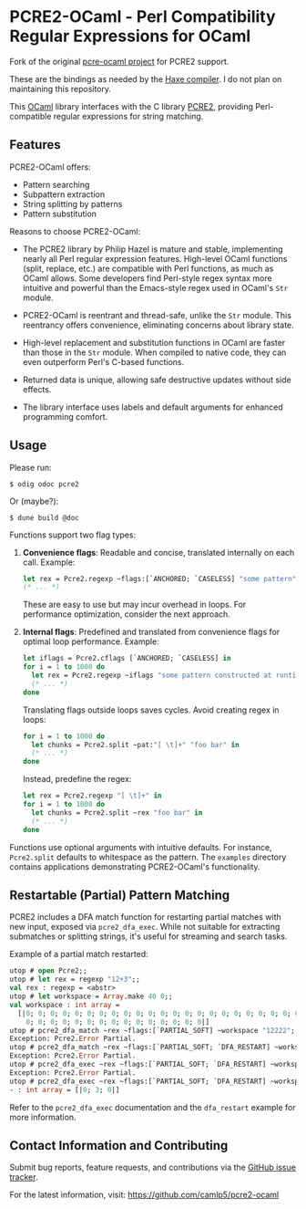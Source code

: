 # PCRE2-OCaml - Perl Compatibility Regular Expressions for OCaml

Fork of the original [pcre-ocaml project](https://github.com/mmottl/pcre-ocaml)
for PCRE2 support.

These are the bindings as needed by the [Haxe
compiler](https://github.com/HaxeFoundation/haxe). I do not plan on maintaining
this repository.

This [OCaml](http://www.ocaml.org) library interfaces with the C library
[PCRE2](http://www.pcre.org), providing Perl-compatible regular expressions
for string matching.

## Features

PCRE2-OCaml offers:

- Pattern searching
- Subpattern extraction
- String splitting by patterns
- Pattern substitution

Reasons to choose PCRE2-OCaml:

- The PCRE2 library by Philip Hazel is mature and stable, implementing nearly
  all Perl regular expression features. High-level OCaml functions (split,
  replace, etc.) are compatible with Perl functions, as much as OCaml allows.
  Some developers find Perl-style regex syntax more intuitive and powerful
  than the Emacs-style regex used in OCaml's `Str` module.

- PCRE2-OCaml is reentrant and thread-safe, unlike the `Str` module. This
  reentrancy offers convenience, eliminating concerns about library state.

- High-level replacement and substitution functions in OCaml are faster than
  those in the `Str` module. When compiled to native code, they can even
  outperform Perl's C-based functions.

- Returned data is unique, allowing safe destructive updates without side
  effects.

- The library interface uses labels and default arguments for enhanced
  programming comfort.

## Usage

Please run:

```
$ odig odoc pcre2
```

Or (maybe?):

```
$ dune build @doc
```

Functions support two flag types:

1. **Convenience flags**: Readable and concise, translated internally on each
   call. Example:

   ```ocaml
   let rex = Pcre2.regexp ~flags:[`ANCHORED; `CASELESS] "some pattern" in
   (* ... *)
   ```

   These are easy to use but may incur overhead in loops. For performance
   optimization, consider the next approach.

2. **Internal flags**: Predefined and translated from convenience flags for
   optimal loop performance. Example:

   ```ocaml
   let iflags = Pcre2.cflags [`ANCHORED; `CASELESS] in
   for i = 1 to 1000 do
     let rex = Pcre2.regexp ~iflags "some pattern constructed at runtime" in
     (* ... *)
   done
   ```

   Translating flags outside loops saves cycles. Avoid creating regex in
   loops:

   ```ocaml
   for i = 1 to 1000 do
     let chunks = Pcre2.split ~pat:"[ \t]+" "foo bar" in
     (* ... *)
   done
   ```

   Instead, predefine the regex:

   ```ocaml
   let rex = Pcre2.regexp "[ \t]+" in
   for i = 1 to 1000 do
     let chunks = Pcre2.split ~rex "foo bar" in
     (* ... *)
   done
   ```

Functions use optional arguments with intuitive defaults. For instance,
`Pcre2.split` defaults to whitespace as the pattern. The `examples` directory
contains applications demonstrating PCRE2-OCaml's functionality.

## Restartable (Partial) Pattern Matching

PCRE2 includes a DFA match function for restarting partial matches with new
input, exposed via `pcre2_dfa_exec`. While not suitable for extracting
submatches or splitting strings, it's useful for streaming and search tasks.

Example of a partial match restarted:

```ocaml
utop # open Pcre2;;
utop # let rex = regexp "12+3";;
val rex : regexp = <abstr>
utop # let workspace = Array.make 40 0;;
val workspace : int array =
  [|0; 0; 0; 0; 0; 0; 0; 0; 0; 0; 0; 0; 0; 0; 0; 0; 0; 0; 0; 0; 0; 0; 0; 0; 0;
    0; 0; 0; 0; 0; 0; 0; 0; 0; 0; 0; 0; 0; 0; 0|]
utop # pcre2_dfa_match ~rex ~flags:[`PARTIAL_SOFT] ~workspace "12222";;
Exception: Pcre2.Error Partial.
utop # pcre2_dfa_match ~rex ~flags:[`PARTIAL_SOFT; `DFA_RESTART] ~workspace "2222222";;
Exception: Pcre2.Error Partial.
utop # pcre2_dfa_exec ~rex ~flags:[`PARTIAL_SOFT; `DFA_RESTART] ~workspace "2222222";;
Exception: Pcre2.Error Partial.
utop # pcre2_dfa_exec ~rex ~flags:[`PARTIAL_SOFT; `DFA_RESTART] ~workspace "223xxxx";;
- : int array = [|0; 3; 0|]
```

Refer to the `pcre2_dfa_exec` documentation and the `dfa_restart` example for
more information.

## Contact Information and Contributing

Submit bug reports, feature requests, and contributions via the
[GitHub issue tracker](https://github.com/camlp5/pcre2-ocaml/issues).

For the latest information, visit: <https://github.com/camlp5/pcre2-ocaml>
